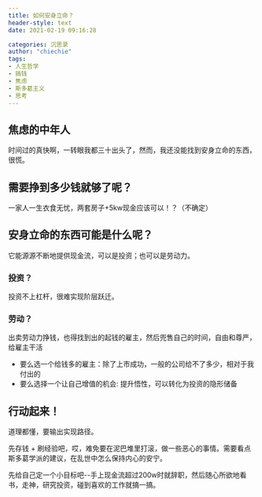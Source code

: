 ```yaml
---
title: 如何安身立命？
header-style: text
date: 2021-02-19 09:16:28

categories: 沉思录
author: "chiechie"
tags:
- 人生哲学
- 搞钱
- 焦虑
- 斯多葛主义
- 思考
---
```


## 焦虑的中年人

时间过的真快啊，一转眼我都三十出头了，然而，我还没能找到安身立命的东西，很慌。

## 需要挣到多少钱就够了呢？
一家人一生衣食无忧，两套房子+5kw现金应该可以！？（不确定）


## 安身立命的东西可能是什么呢？

它能源源不断地提供现金流，可以是投资；也可以是劳动力。

### 投资？

投资不上杠杆，很难实现阶层跃迁。

### 劳动？

出卖劳动力挣钱，也得找到出的起钱的雇主，然后兜售自己的时间，自由和尊严，给雇主干活

- 要么选一个给钱多的雇主：除了上市成功，一般的公司给不了多少，相对于我付出的
- 要么选择一个让自己增值的机会: 提升悟性，可以转化为投资的隐形储备

## 行动起来！
道理都懂，要输出实现路径。

先存钱 + 刷经验吧，哎，难免要在泥巴堆里打滚，做一些恶心的事情。需要看点斯多葛学派的建议，在乱世中怎么保持内心的安宁。

先给自己定一个小目标吧--手上现金流超过200w时就辞职，然后随心所欲地看书，走神，研究投资，碰到喜欢的工作就搞一搞。




